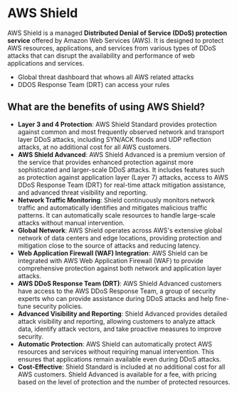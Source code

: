 # AWS Shield
AWS Shield is a managed **Distributed Denial of Service (DDoS) protection service** offered by Amazon Web Services (AWS). It is designed to protect AWS resources, applications, and services from various types of DDoS attacks that can disrupt the availability and performance of web applications and services.

- Global threat dashboard that whows all AWS related attacks
- DDOS Response Team (DRT) can access your rules

## What are the benefits of using AWS Shield? 

- **Layer 3 and 4 Protection**: AWS Shield Standard provides protection against common and most frequently observed network and transport layer DDoS attacks, including SYN/ACK floods and UDP reflection attacks, at no additional cost for all AWS customers.
- **AWS Shield Advanced**: AWS Shield Advanced is a premium version of the service that provides enhanced protection against more sophisticated and larger-scale DDoS attacks. It includes features such as protection against application layer (Layer 7) attacks, access to AWS DDoS Response Team (DRT) for real-time attack mitigation assistance, and advanced threat visibility and reporting.
- **Network Traffic Monitoring**: Shield continuously monitors network traffic and automatically identifies and mitigates malicious traffic patterns. It can automatically scale resources to handle large-scale attacks without manual intervention.
- **Global Network**: AWS Shield operates across AWS's extensive global network of data centers and edge locations, providing protection and mitigation close to the source of attacks and reducing latency.
- **Web Application Firewall (WAF) Integration**: AWS Shield can be integrated with AWS Web Application Firewall (WAF) to provide comprehensive protection against both network and application layer attacks.
- **AWS DDoS Response Team (DRT)**: AWS Shield Advanced customers have access to the AWS DDoS Response Team, a group of security experts who can provide assistance during DDoS attacks and help fine-tune security policies.
- **Advanced Visibility and Reporting**: Shield Advanced provides detailed attack visibility and reporting, allowing customers to analyze attack data, identify attack vectors, and take proactive measures to improve security.
- **Automatic Protection**: AWS Shield can automatically protect AWS resources and services without requiring manual intervention. This ensures that applications remain available even during DDoS attacks.
- **Cost-Effective**: Shield Standard is included at no additional cost for all AWS customers. Shield Advanced is available for a fee, with pricing based on the level of protection and the number of protected resources.


